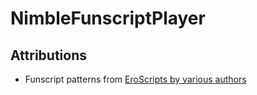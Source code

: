 # NimbleFunscriptPlayer



## Attributions

- Funscript patterns from [EroScripts by various authors](https://discuss.eroscripts.com/t/custom-script-patterns-collection-no-video/93753)